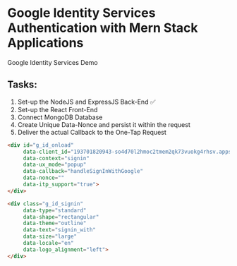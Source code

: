 # Google Identity Services Authentication with Mern Stack Applications

Google Identity Services Demo

## Tasks:
1. Set-up the NodeJS and ExpressJS Back-End ✅
2. Set-up the React Front-End
3. Connect MongoDB Database
4. Create Unique Data-Nonce and persist it within the request
5. Deliver the actual Callback to the One-Tap Request

``` html
<div id="g_id_onload"
     data-client_id="193701820943-so4d70l2hmoc2tmem2qk73vuokg4rhsv.apps.googleusercontent.com"
     data-context="signin"
     data-ux_mode="popup"
     data-callback="handleSignInWithGoogle"
     data-nonce=""
     data-itp_support="true">
</div>

<div class="g_id_signin"
     data-type="standard"
     data-shape="rectangular"
     data-theme="outline"
     data-text="signin_with"
     data-size="large"
     data-locale="en"
     data-logo_alignment="left">
</div>
```